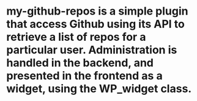 # my-github-repos is a simple plugin that access Github using its API to retrieve a list of repos for a particular user. Administration is handled in the backend, and presented in the frontend as a widget, using the WP_widget class.
